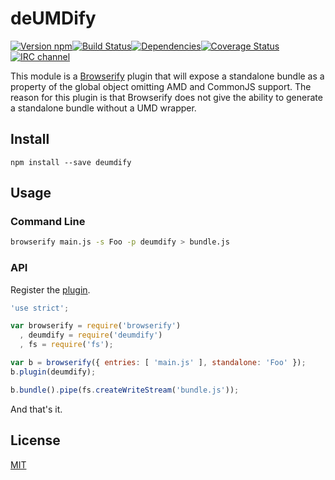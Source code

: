 # deUMDify

[![Version npm](http://img.shields.io/npm/v/deumdify.svg?style=flat-square)](https://www.npmjs.com/package/deumdify)[![Build Status](http://img.shields.io/travis/primus/deumdify/master.svg?style=flat-square)](https://travis-ci.org/primus/deumdify)[![Dependencies](https://img.shields.io/david/primus/deumdify.svg?style=flat-square)](https://david-dm.org/primus/deumdify)[![Coverage Status](http://img.shields.io/coveralls/primus/deumdify/master.svg?style=flat-square)](https://coveralls.io/r/primus/deumdify?branch=master)[![IRC channel](http://img.shields.io/badge/IRC-irc.freenode.net%23primus-00a8ff.svg?style=flat-square)](http://webchat.freenode.net/?channels=primus)

This module is a [Browserify](http://browserify.org/) plugin that will expose a
standalone bundle as a property of the global object omitting AMD and CommonJS
support. The reason for this plugin is that Browserify does not give the ability
to generate a standalone bundle without a UMD wrapper.

## Install

```
npm install --save deumdify
```

## Usage

### Command Line

```sh
browserify main.js -s Foo -p deumdify > bundle.js
```

### API

Register the [plugin](https://github.com/substack/node-browserify#bpluginplugin-opts).

```js
'use strict';

var browserify = require('browserify')
  , deumdify = require('deumdify')
  , fs = require('fs');

var b = browserify({ entries: [ 'main.js' ], standalone: 'Foo' });
b.plugin(deumdify);

b.bundle().pipe(fs.createWriteStream('bundle.js'));
```

And that's it.

## License

[MIT](LICENSE)
